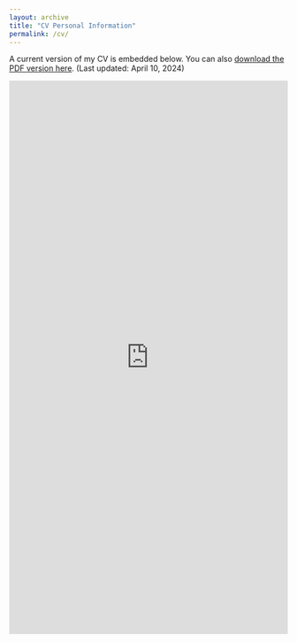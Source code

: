 ```yaml
---
layout: archive
title: "CV Personal Information"
permalink: /cv/
---
```


A current version of my CV is embedded below. You can also <a href="/files/cv.pdf" target="_blank">download the PDF version here</a>. (Last updated: April 10, 2024) 

<iframe src="https://mingchao-sun.github.io/files/cv.pdf" class="gde-frame" style="height: 1000px; width: 100%; border: none;" scrolling="yes"></iframe>


<!--
---
layout: archive
title: "CV"
permalink: /cv/
author_profile: true
redirect_from:
  - /resume
---


{% include base_path %}

Education
======
* M.S. in Economics, Sophia University, 2016
* Withdrawal from the Doctoral Program in Economics with the Completion of Course Requirements, Sophia University, 2019

Work experience
======
* Sep, 2016 - Mar, 2019: Research Assistant
  * Graduate School of Economics, Sophia University 

* Apr, 2019 - Present: Post- Doctoral Fellowship
  * Graduate School of Economics, Sophia University 

Publications
======
  <ul>{% for post in site.publications %}
    {% include archive-single-cv.html %}
  {% endfor %}</ul>
  
Talks
======
  <ul>{% for post in site.talks %}
    {% include archive-single-talk-cv.html %}
  {% endfor %}</ul>
  
Teaching
======
  <ul>{% for post in site.teaching %}
    {% include archive-single-cv.html %}
  {% endfor %}</ul>

-->
